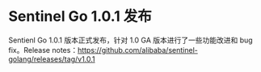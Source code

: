 # Sentinel Go 1.0.1 发布

Sentienl Go 1.0.1 版本正式发布，针对 1.0 GA 版本进行了一些功能改进和 bug fix。Release notes：https://github.com/alibaba/sentinel-golang/releases/tag/v1.0.1